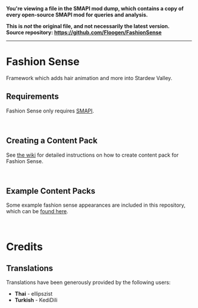 **You're viewing a file in the SMAPI mod dump, which contains a copy of every open-source SMAPI mod
for queries and analysis.**

**This is _not_ the original file, and not necessarily the latest version.**  
**Source repository: https://github.com/Floogen/FashionSense**

----

# Fashion Sense
 Framework which adds hair animation and more into Stardew Valley.
 
## Requirements
Fashion Sense only requires [SMAPI](https://smapi.io/).

&nbsp;
## Creating a Content Pack
See [the wiki](https://github.com/Floogen/FashionSense/wiki) for detailed instructions on how to create content pack for Fashion Sense.

&nbsp;
## Example Content Packs
Some example fashion sense appearances are included in this repository, which can be [found here](https://github.com/Floogen/FashionSense/tree/development/FashionSense/Examples/%5BFS%5D%20Example%20Pack).

&nbsp;
# Credits
## Translations
Translations have been generously provided by the following users:

* **Thai** - ellipszist
* **Turkish** - KediDili
